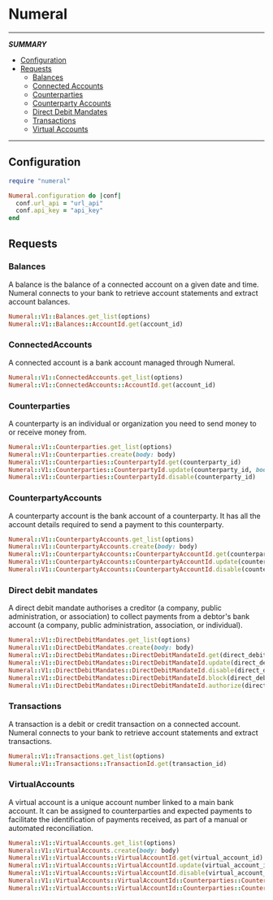 # Numeral
-------------
_**SUMMARY**_
* [Configuration](https://github.com/MIPISE/numeral#configuration)
* [Requests](https://github.com/MIPISE/numeral#requests)
  * [Balances](https://github.com/MIPISE/numeral#balances)
  * [Connected Accounts](https://github.com/MIPISE/numeral#connectedaccounts)
  * [Counterparties](https://github.com/MIPISE/numeral#counterparties)
  * [Counterparty Accounts](https://github.com/MIPISE/numeral#counterpartyaccounts)
  * [Direct Debit Mandates](https://github.com/MIPISE/numeral#directdebitmandates)
  * [Transactions](https://github.com/MIPISE/numeral#transactions)
  * [Virtual Accounts](https://github.com/MIPISE/numeral#virtualaccounts)
-------------
## Configuration
```rb
require "numeral"

Numeral.configuration do |conf|
  conf.url_api = "url_api"
  conf.api_key = "api_key"
end
```
## Requests
### Balances
A balance is the balance of a connected account on a given date and time. Numeral connects to your bank to retrieve account statements and extract account balances.
```rb
Numeral::V1::Balances.get_list(options)
Numeral::V1::Balances::AccountId.get(account_id)
```
### ConnectedAccounts
A connected account is a bank account managed through Numeral.
```rb
Numeral::V1::ConnectedAccounts.get_list(options)
Numeral::V1::ConnectedAccounts::AccountId.get(account_id)
```
### Counterparties
A counterparty is an individual or organization you need to send money to or receive money from.
```rb
Numeral::V1::Counterparties.get_list(options)
Numeral::V1::Counterparties.create(body: body)
Numeral::V1::Counterparties::CounterpartyId.get(counterparty_id)
Numeral::V1::Counterparties::CounterpartyId.update(counterparty_id, body: body)
Numeral::V1::Counterparties::CounterpartyId.disable(counterparty_id)
```
### CounterpartyAccounts
A counterparty account is the bank account of a counterparty. It has all the account details required to send a payment to this counterparty.
```rb
Numeral::V1::CounterpartyAccounts.get_list(options)
Numeral::V1::CounterpartyAccounts.create(body: body)
Numeral::V1::CounterpartyAccounts::CounterpartyAccountId.get(counterparty_account_id)
Numeral::V1::CounterpartyAccounts::CounterpartyAccountId.update(counterparty_account_id, body: body)
Numeral::V1::CounterpartyAccounts::CounterpartyAccountId.disable(counterparty_account_id)
```
### Direct debit mandates
A direct debit mandate authorises a creditor (a company, public administration, or association) to collect payments from a debtor's bank account (a company, public administration, association, or individual).
```rb
Numeral::V1::DirectDebitMandates.get_list(options)
Numeral::V1::DirectDebitMandates.create(body: body)
Numeral::V1::DirectDebitMandates::DirectDebitMandateId.get(direct_debit_mandate_id)
Numeral::V1::DirectDebitMandates::DirectDebitMandateId.update(direct_debit_mandate_id, body: body)
Numeral::V1::DirectDebitMandates::DirectDebitMandateId.disable(direct_debit_mandate_id)
Numeral::V1::DirectDebitMandates::DirectDebitMandateId.block(direct_debit_mandate_id)
Numeral::V1::DirectDebitMandates::DirectDebitMandateId.authorize(direct_debit_mandate_id)
```
### Transactions
A transaction is a debit or credit transaction on a connected account. Numeral connects to your bank to retrieve account statements and extract transactions.
```rb
Numeral::V1::Transactions.get_list(options)
Numeral::V1::Transactions::TransactionId.get(transaction_id)
```
### VirtualAccounts
A virtual account is a unique account number linked to a main bank account. It can be assigned to counterparties and expected payments to facilitate the identification of payments received, as part of a manual or automated reconciliation.
```rb
Numeral::V1::VirtualAccounts.get_list(options)
Numeral::V1::VirtualAccounts.create(body: body)
Numeral::V1::VirtualAccounts::VirtualAccountId.get(virtual_account_id)
Numeral::V1::VirtualAccounts::VirtualAccountId.update(virtual_account_id, body: body)
Numeral::V1::VirtualAccounts::VirtualAccountId.disable(virtual_account_id)
Numeral::V1::VirtualAccounts::VirtualAccountId::Counterparties::CounterpartyId.assign(virtual_account_id, counterparty_id)
Numeral::V1::VirtualAccounts::VirtualAccountId::Counterparties::CounterpartyId.unassign(virtual_account_id, counterparty_id)
```

